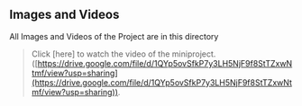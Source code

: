 ## Images and Videos

All Images and Videos of the Project are in this directory

>Click [here] to watch the video of the miniproject. ([https://drive.google.com/file/d/1QYp5ovSfkP7y3LH5NjF9f8StTZxwNtmf/view?usp=sharing](https://drive.google.com/file/d/1QYp5ovSfkP7y3LH5NjF9f8StTZxwNtmf/view?usp=sharing)).
